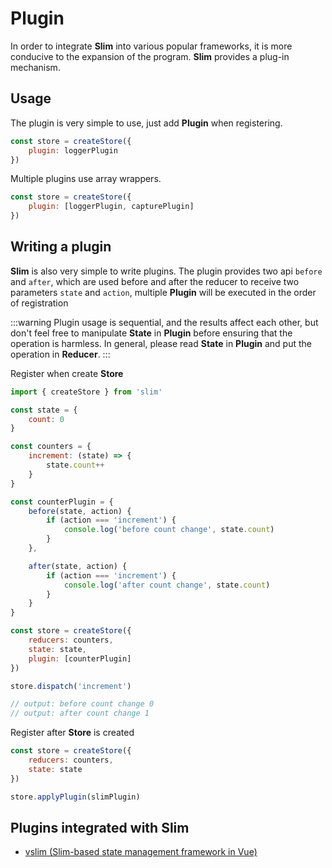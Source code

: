 # Plugin

In order to integrate **Slim** into various popular frameworks, it is more conducive to the expansion of the program. **Slim** provides a plug-in mechanism.

## Usage

The plugin is very simple to use, just add **Plugin** when registering.

```javascript
const store = createStore({
    plugin: loggerPlugin
})
```

Multiple plugins use array wrappers.

```javascript
const store = createStore({
    plugin: [loggerPlugin, capturePlugin]
})
```

## Writing a plugin

**Slim** is also very simple to write plugins. The plugin provides two api `before` and `after`, which are used before and after the reducer to receive two parameters `state` and `action`, multiple **Plugin** will be executed in the order of registration

:::warning
Plugin usage is sequential, and the results affect each other, but don't feel free to manipulate **State** in **Plugin** before ensuring that the operation is harmless. In general, please read **State** in **Plugin** and put the operation in **Reducer**.
:::

Register when create **Store**
```javascript
import { createStore } from 'slim'

const state = {
    count: 0
}

const counters = {
    increment: (state) => {
        state.count++
    }
}

const counterPlugin = {
    before(state, action) {
        if (action === 'increment') {
            console.log('before count change', state.count)
        }
    },

    after(state, action) {
        if (action === 'increment') {
            console.log('after count change', state.count)
        }
    }
}

const store = createStore({
    reducers: counters,
    state: state,
    plugin: [counterPlugin]
})

store.dispatch('increment')

// output: before count change 0
// output: after count change 1
```
Register after **Store** is created
```javascript
const store = createStore({
    reducers: counters,
    state: state
})

store.applyPlugin(slimPlugin)
```

## Plugins integrated with Slim 
* [vslim (Slim-based state management framework in Vue)]()
